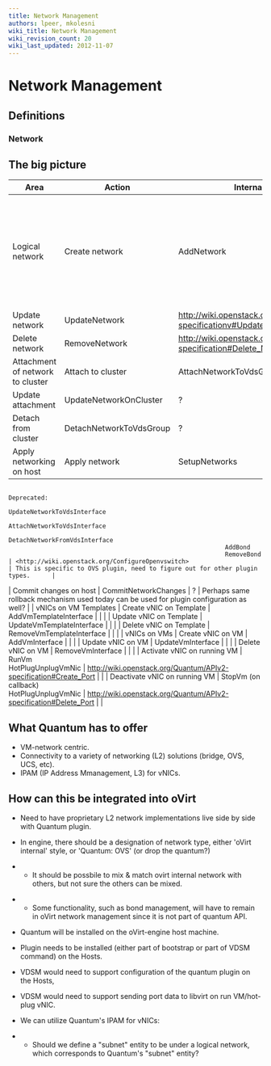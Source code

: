 ```yaml
---
title: Network Management
authors: lpeer, mkolesni
wiki_title: Network Management
wiki_revision_count: 20
wiki_last_updated: 2012-11-07
---
```


# Network Management

## Definitions

### Network

## The big picture

| Area                             | Action                    | Internal impl.                                                          | Quantum API                                                                              | Notes                                                                           |
|----------------------------------|---------------------------|-------------------------------------------------------------------------|------------------------------------------------------------------------------------------|---------------------------------------------------------------------------------|
| Logical network                  | Create network            | AddNetwork                                                              | <http://wiki.openstack.org/Quantum/APIv2-specification#Create_Network>                   | Quantum API accept network name returns id, needs to be persisted in the engine |
| Update network                   | UpdateNetwork             | <http://wiki.openstack.org/Quantum/APIv2-specificationv#Update_Network> | Quantum API updates network name, admin. state and sharing status                        |
| Delete network                   | RemoveNetwork             | <http://wiki.openstack.org/Quantum/APIv2-specification#Delete_Network>  |                                                                                          |
| Attachment of network to cluster | Attach to cluster         | AttachNetworkToVdsGroup                                                 | ?                                                                                        |                                                                                 |
| Update attachment                | UpdateNetworkOnCluster    | ?                                                                       |                                                                                          |
| Detach from cluster              | DetachNetworkToVdsGroup   | ?                                                                       |                                                                                          |
| Apply networking on host         | Apply network             | SetupNetworks                                                           
                                                                Deprecated:                                                              
                                                                UpdateNetworkToVdsInterface                                              
                                                                AttachNetworkToVdsInterface                                              
                                                                DetachNetworkFromVdsInterface                                            
                                                                AddBond                                                                  
                                                                RemoveBond                                                               | <http://wiki.openstack.org/ConfigureOpenvswitch>                                         | This is specific to OVS plugin, need to figure out for other plugin types.      |
| Commit changes on host           | CommitNetworkChanges      | ?                                                                       | Perhaps same rollback mechanism used today can be used for plugin configuration as well? |
| vNICs on VM Templates            | Create vNIC on Template   | AddVmTemplateInterface                                                  |                                                                                          |                                                                                 |
| Update vNIC on Template          | UpdateVmTemplateInterface |                                                                         |                                                                                          |
| Delete vNIC on Template          | RemoveVmTemplateInterface |                                                                         |                                                                                          |
| vNICs on VMs                     | Create vNIC on VM         | AddVmInterface                                                          |                                                                                          |                                                                                 |
| Update vNIC on VM                | UpdateVmInterface         |                                                                         |                                                                                          |
| Delete vNIC on VM                | RemoveVmInterface         |                                                                         |                                                                                          |
| Activate vNIC on running VM      | RunVm                     
                                    HotPlugUnplugVmNic         | <http://wiki.openstack.org/Quantum/APIv2-specification#Create_Port>     |                                                                                          |
| Deactivate vNIC on running VM    | StopVm (on callback)      
                                    HotPlugUnplugVmNic         | <http://wiki.openstack.org/Quantum/APIv2-specification#Delete_Port>     |                                                                                          |

## What Quantum has to offer

*   VM-network centric.
*   Connectivity to a variety of networking (L2) solutions (bridge, OVS, UCS, etc).
*   IPAM (IP Address Mmanagement, L3) for vNICs.

## How can this be integrated into oVirt

*   Need to have proprietary L2 network implementations live side by side with Quantum plugin.

<!-- -->

*   In engine, there should be a designation of network type, either 'oVirt internal' style, or 'Quantum: OVS' (or drop the quantum?)

<!-- -->

*   -   It should be possbile to mix & match ovirt internal network with others, but not sure the others can be mixed.

<!-- -->

*   -   Some functionality, such as bond management, will have to remain in oVirt network management since it is not part of quantum API.

<!-- -->

*   Quantum will be installed on the oVirt-engine host machine.

<!-- -->

*   Plugin needs to be installed (either part of bootstrap or part of VDSM command) on the Hosts.

<!-- -->

*   VDSM would need to support configuration of the quantum plugin on the Hosts,

<!-- -->

*   VDSM would need to support sending port data to libvirt on run VM/hot-plug vNIC.

<!-- -->

*   We can utilize Quantum's IPAM for vNICs:

<!-- -->

*   -   Should we define a "subnet" entity to be under a logical network, which corresponds to Quantum's "subnet" entity?
